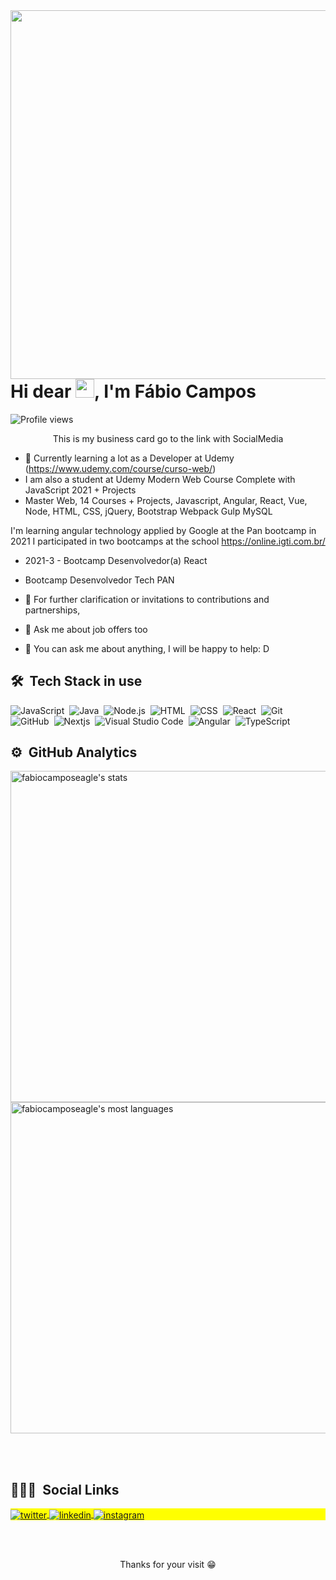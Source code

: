 <img align="right" height="590em" src="https://gist.github.com/fabiocamposeagle/8e3fac43c2cf6ceffad2671e48485d9a.js"/>
<h1 align="left">Hi dear <img src="https://raw.githubusercontent.com/kaueMarques/kaueMarques/master/hi.gif" width="30px">, I'm Fábio Campos</h1>
<p align="left"> <img src="https://komarev.com/ghpvc/?username=maykbrito&color=yellow" alt="Profile views" /> </p>
<p align="center "/>
  This is my business card go to the link with SocialMedia
</p>
        
- 💼 Currently learning a lot as a Developer at Udemy (https://www.udemy.com/course/curso-web/)
- I am also a student at Udemy Modern Web Course Complete with JavaScript 2021 + Projects
-  Master Web, 14 Courses + Projects, Javascript, Angular, React, Vue, Node, HTML, CSS, jQuery, Bootstrap Webpack Gulp MySQL

I'm learning angular technology applied by Google at the Pan bootcamp
in 2021 I participated in two bootcamps at the school https://online.igti.com.br/

-  2021-3 - Bootcamp Desenvolvedor(a) React
-  Bootcamp Desenvolvedor Tech PAN 

- 💌 For further clarification or invitations to contributions and partnerships,
- 💬 Ask me about job offers too
- 💬 You can ask me about anything, I will be happy to help: D

## 🛠 &nbsp;Tech Stack in use

![JavaScript](https://img.shields.io/badge/-JavaScript-05122A?style=flat&logo=javascript)&nbsp;
![Java](https://img.shields.io/badge/-SQLite-05122A?style=flat&logo=sqlite)&nbsp;
![Node.js](https://img.shields.io/badge/-Node.js-05122A?style=flat&logo=node.js)&nbsp;
![HTML](https://img.shields.io/badge/-HTML-05122A?style=flat&logo=HTML5)&nbsp;
![CSS](https://img.shields.io/badge/-CSS-05122A?style=flat&logo=CSS3&logoColor=1572B6)&nbsp;
![React](https://img.shields.io/badge/-React-05122A?style=flat&logo=react)&nbsp;
![Git](https://img.shields.io/badge/-Git-05122A?style=flat&logo=git)&nbsp;
![GitHub](https://img.shields.io/badge/-GitHub-05122A?style=flat&logo=github)&nbsp;
![Nextjs](https://img.shields.io/badge/-Markdown-05122A?style=flat&logo=markdown)&nbsp;
![Visual Studio Code](https://img.shields.io/badge/-Visual%20Studio%20Code-05122A?style=flat&logo=visual-studio-code&logoColor=007ACC)&nbsp;
![Angular](https://img.shields.io/badge/-PostgreSQL-05122A?style=flat&logo=postgresql)&nbsp;
![TypeScript](https://img.shields.io/badge/-PostgreSQL-05122A?style=flat&logo=postgresql)&nbsp;
  
 ## ⚙️ &nbsp;GitHub Analytics
 
<p align="left">
<img width="530em" src="https://github-readme-stats.vercel.app/api?username=fabiocamposeagle&show_icons=true&theme=vision-friendly-dark" alt="fabiocamposeagle's stats"/>
<img width="530em" src="https://github-readme-stats.vercel.app/api/top-langs/?username=fabiocamposeagle&layout=compact&theme=vision-friendly-dark" alt="fabiocamposeagle's most languages"/>
</p>

<br><br>  

## 👨🏽‍🦲 &nbsp;Social Links

<p align="left" style="background:yellow">
  
<a href="https://twitter.com/fabioeagle72" target="_blank">
  <img align="center" src="https://img.shields.io/badge/-fabioeagle72-05122A?style=flat&logo=twitter" alt="twitter"/>  
</a>
<a href="https://linkedin.com/in/fabiocamposeagle" target="_blank">
  <img align="center" src="https://img.shields.io/badge/fabiocamposeagle-05122A?style=flat&logo=linkedin" alt="linkedin"/>
</a>
<a href="https://instagram.com/fabiocamposeagle" target="_blank">
 <img align="center" src="https://img.shields.io/badge/-fabiocamposeagle-05122A?style=flat&logo=instagram" alt="instagram"/>
</a>
</p>


<br><br>

<p align='center'> Thanks for your visit 😁</p>
<!--
**fabiocamposeagle/fabiocamposeagle** is a ✨ _special_ ✨ repository because its `README.md` (this file) appears on your GitHub profile.

Here are some ideas to get you started:

- 🔭 I’m currently working on ...
- 🌱 I’m currently learning ...
- 👯 I’m looking to collaborate on ...
- 🤔 I’m looking for help with ...
- 💬 Ask me about ...
- 📫 How to reach me: ...
- 😄 Pronouns: ...
- ⚡ Fun fact: ...
-->


